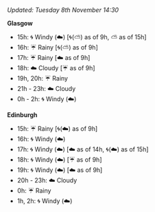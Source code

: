*Updated: Tuesday 8th November 14:30*

**Glasgow**

* 15h: :cyclone: Windy (:cloud:) [:cyclone:(:partly_sunny:) as of 9h, :partly_sunny: as of 15h]
* 16h: :umbrella: Rainy [:cyclone:(:partly_sunny:) as of 9h]
* 17h: :umbrella: Rainy [:cloud: as of 9h]
* 18h: :cloud: Cloudy [:umbrella: as of 9h]
* 19h, 20h: :umbrella: Rainy
* 21h - 23h: :cloud: Cloudy
* 0h - 2h: :cyclone: Windy (:cloud:)

**Edinburgh**

* 15h: :umbrella: Rainy [:cyclone:(:cloud:) as of 9h]
* 16h: :cyclone: Windy (:cloud:)
* 17h: :cyclone: Windy (:cloud:) [:cloud: as of 14h, :cyclone:(:cloud:) as of 15h]
* 18h: :cyclone: Windy (:cloud:) [:umbrella: as of 9h]
* 19h: :cyclone: Windy (:cloud:) [:cloud: as of 9h]
* 20h - 23h: :cloud: Cloudy
* 0h: :umbrella: Rainy
* 1h, 2h: :cyclone: Windy (:cloud:)
